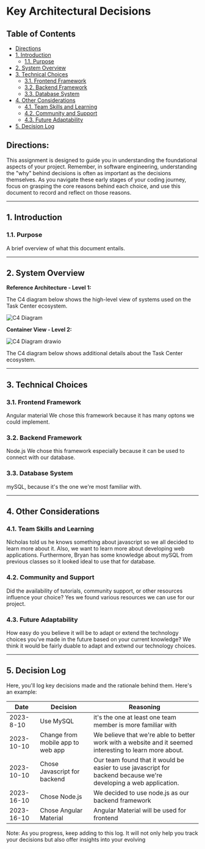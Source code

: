 # Key Architectural Decisions

## Table of Contents

- [Directions](#directions)
- [1. Introduction](#1-introduction)
  - [1.1. Purpose](#11-purpose)
- [2. System Overview](#2-system-overview)
- [3. Technical Choices](#3-technical-choices)
  - [3.1. Frontend Framework](#31-frontend-framework)
  - [3.2. Backend Framework](#32-backend-framework)
  - [3.3. Database System](#33-database-system)
- [4. Other Considerations](#4-other-considerations)
  - [4.1. Team Skills and Learning](#41-team-skills-and-learning)
  - [4.2. Community and Support](#42-community-and-support)
  - [4.3. Future Adaptability](#43-future-adaptability)
- [5. Decision Log](#5-decision-log)

## Directions:

This assignment is designed to guide you in understanding the foundational aspects of your project. Remember, in software engineering, understanding the "why" behind decisions is often as important as the decisions themselves. As you navigate these early stages of your coding journey, focus on grasping the core reasons behind each choice, and use this document to record and reflect on those reasons.

---

## 1. Introduction

### 1.1. Purpose


A brief overview of what this document entails.

---

## 2. System Overview

**Reference Architecture - Level 1:** 

The C4 diagram below shows the high-level view of systems used on the Task Center ecosystem. 

![C4 Diagram](https://github.com/Natalie-Zi/csci401w-sandbox/assets/143458363/d32f80b5-6135-4dec-8cca-4e1665e8b55a)

**Container View - Level 2:** 

![C4 Diagram drawio](https://github.com/Natalie-Zi/csci401w-sandbox/assets/143458363/49f8502f-4eab-4bf7-8ea2-143b486bdbd8)

The C4 diagram below shows additional details about the Task Center ecosystem.

---

## 3. Technical Choices

### 3.1. Frontend Framework

Angular material
We chose this framework because it has many optons we could implement.

### 3.2. Backend Framework

Node.js 
We chose this framework especially because it can be used to connect with our database.

### 3.3. Database System

mySQL, because it's the one we're most familiar with.

---

## 4. Other Considerations

### 4.1. Team Skills and Learning

Nicholas told us he knows something about javascript so we all decided to learn more about it.
Also, we want to learn more about developing web applications.
Furthermore, Bryan has some knowledge about mySQL from previous classes so it looked ideal to use that for database.

### 4.2. Community and Support

Did the availability of tutorials, community support, or other resources influence your choice?
Yes we found various resources we can use for our project.

### 4.3. Future Adaptability

How easy do you believe it will be to adapt or extend the technology choices you’ve made in the future based on your current knowledge?
We think it would be fairly duable to adapt and extwnd our technology choices.

---

## 5. Decision Log

Here, you'll log key decisions made and the rationale behind them. Here's an example:

| Date       | Decision                                 | Reasoning                                                                                                           |
|------------|------------------------------------------|---------------------------------------------------------------------------------------------------------------------|
|2023-8-10| Use MySQL| it's the one at least one team member is more familiar with|
|2023-10-10| Change from mobile app to web app| We believe that we're able to better work with a website and it seemed interesting to learn more about.|
| 2023-10-10 | Chose Javascript for backend   | Our team found that it would be easier to use javascript for backend because we're developing a web application.|
|2023-16-10| Chose Node.js | We decided to use node.js as our backend framework|
|2023-16-10| Chose Angular Material | Angular Material will be used for frontend|


Note: As you progress, keep adding to this log. It will not only help you track your decisions but also offer insights into your evolving
